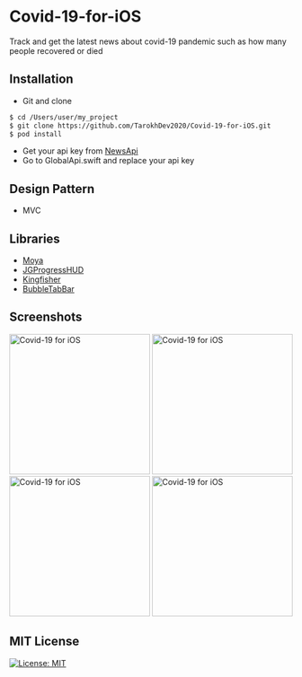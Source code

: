 # Covid-19-for-iOS
Track and get the latest news about covid-19 pandemic such as how many people recovered or died

## Installation ##
* Git and clone <br/>
```bash
$ cd /Users/user/my_project
$ git clone https://github.com/TarokhDev2020/Covid-19-for-iOS.git
$ pod install
```
* Get your api key from [NewsApi](https://newsapi.org/)
* Go to GlobalApi.swift and replace your api key

## Design Pattern ##
* MVC

## Libraries ##
* [Moya](https://github.com/Moya/Moya)
* [JGProgressHUD](https://github.com/JonasGessner/JGProgressHUD)
* [Kingfisher](https://github.com/onevcat/Kingfisher)
* [BubbleTabBar](https://github.com/Cuberto/bubble-icon-tabbar)

## Screenshots ##
<img src="https://user-images.githubusercontent.com/72879576/96607707-7c883e80-1305-11eb-8f10-a3bb66cbea95.png" alt="Covid-19 for iOS" width="250"/>
<img src="https://user-images.githubusercontent.com/72879576/96607723-814cf280-1305-11eb-8f14-c7ee11612a29.png" alt="Covid-19 for iOS" width="250"/>
<img src="https://user-images.githubusercontent.com/72879576/96607732-84e07980-1305-11eb-8d46-4b65747059dc.png" alt="Covid-19 for iOS" width="250"/>
<img src="https://user-images.githubusercontent.com/72879576/96607769-8c078780-1305-11eb-8394-7b781235d50a.png" alt="Covid-19 for iOS" width="250"/>


## MIT License ##
[![License: MIT](https://img.shields.io/badge/License-MIT-yellow.svg)](https://opensource.org/licenses/MIT)
